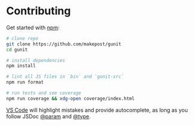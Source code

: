 # Contributing

Get started with [npm](https://nodejs.org/en/download/):

```bash
# clone repo
git clone https://github.com/makepost/gunit
cd gunit

# install dependencies
npm install

# lint all JS files in `bin` and `gunit-src`
npm run format

# run tests and see coverage
npm run coverage && xdg-open coverage/index.html
```

[VS Code](https://code.visualstudio.com/) will highlight mistakes and provide autocomplete, as long as you follow JSDoc [@param](http://usejsdoc.org/tags-param.html) and [@type](http://usejsdoc.org/tags-type.html).